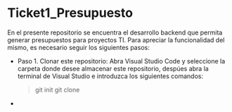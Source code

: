 # Ticket1_Presupuesto
En el presente repositorio se encuentra el desarrollo backend que permita generar presupuestos para proyectos TI. Para apreciar la funcionalidad del mismo, es necesario seguir los siguientes pasos:

* Paso 1. Clonar este repositorio: Abra Visual Studio Code y seleccione la carpeta donde desee almacenar este repositorio, despúes abra la terminal de Visual Studio e introduzca los siguientes comandos:

  > git init
  > git clone 

* 
